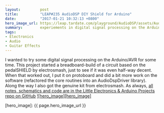 ```yaml
---
layout:         post
title:          "LEAP#235 AudioDSP DIY Shield for Arduino"
date:           "2017-01-21 10:32:13 +0800"
hero_image_url: https://leap.tardate.com/playground/AudioDSP/assets/AudioDSP_build.jpg
summary:        experiements in digital signal processing on the Arduino
tags:
- Electronics
- Audio
- Guitar Effects
---
```


I wanted to try some digital signal processing on the Arduino/AVR for some time.
This project started a breadboard-build of a circuit based on the pedalSHIELD by electrosmash, just to see if it was even half-way decent.
When that worked out, I put it on protoboard and did a bit more work on the software (refactored the core routines into an AudioDspDriver library).
Along the way I also got the genuine kit from electrosmash.
As always, [all notes, schematics and code are in the Little Electronics & Arduino Projects repo on GitHub][project]
[![hero_image][hero_image]][project]

[leap]: https://leap.tardate.com
[project]: https://github.com/tardate/LittleArduinoProjects/tree/master/playground/AudioDSP
[hero_image]: {{ page.hero_image_url }}
